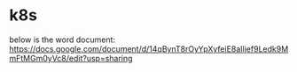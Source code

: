 # k8s
below is the word document: 
https://docs.google.com/document/d/14qBynT8rOyYpXyfeiE8aIljef9Ledk9MmFtMGm0yVc8/edit?usp=sharing


